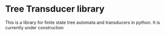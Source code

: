 # Tree Transducer library

This is a library for finite state tree automata and transducers in python.
It is currently under construction
